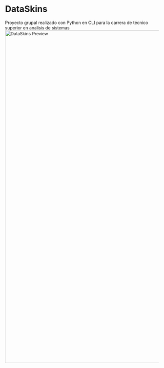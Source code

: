 # DataSkins
Proyecto grupal realizado con Python en CLI para la carrera de técnico superior en analisis de sistemas
<img width="772" height="1086" alt="DataSkins Preview" src="https://github.com/user-attachments/assets/63b7b761-9f24-4f1d-9df5-5815f04c6a33" />
